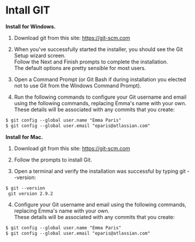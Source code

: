 # Intall GIT

**Install for Windows.**
1. Download git from this site: https://git-scm.com 

2. When you've successfully started the installer, you should see the Git Setup wizard screen.<br/>
Follow the Next and Finish prompts to complete the installation.<br/>
The default options are pretty sensible for most users.<br/>

3. Open a Command Prompt (or Git Bash if during installation you elected not to use Git from the Windows Command Prompt).

4. Run the following commands to configure your Git username and email using the following commands, replacing Emma's name with your own. <br/>
These details will be associated with any commits that you create:
```markdown
$ git config --global user.name "Emma Paris"
$ git config --global user.email "eparis@atlassian.com"
```
**Install for Mac.**

1. Download git from this site: https://git-scm.com 

2. Follow the prompts to install Git.

3. Open a terminal and verify the installation was successful by typing git --version:
```markdown
$ git --version
 git version 2.9.2
 ```
 
 4. Configure your Git username and email using the following commands, replacing Emma's name with your own.<br/>
 These details will be associated with any commits that you create:
```markdown
$ git config --global user.name "Emma Paris"
$ git config --global user.email "eparis@atlassian.com"
```


